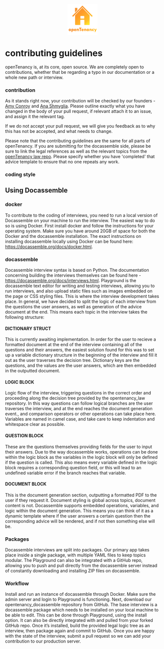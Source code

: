 <p align="center"><img src="docs/OTlogo.png"width=20%></p>
  
# contributing guidelines 
openTenancy is, at its core, open source. We are completely open to contributions, whether that be regarding a typo in our documentation or a whole new path 
or interview. 

### contribution
As it stands right now, your contribution will be checked by our founders - [Amy Conroy](https://github.com/amyconroy) and [Ana Shmyglia](https://github.com/a-shmyg). 
Please outline exactly what you have changed in the body of your pull request, if relevant attach it to an issue, and assign it the relevant tag. 

If we do not accept your pull request, we will give you feedback as to why this has not be accepted, and what needs to change. 

Please note that the contributing guidelines are the same for all parts of openTenancy. If you are submitting for the docassemble side, please be sure to link the 
legal references as well as the relevant topics from the [openTenancy law repo](https://github.com/open-tenancy/opentenancy_law). Please specify whether you have 'completed' that advice template to ensure that no one repeats any work.

### coding style 


## Using Docassemble 


### docker
To contribute to the coding of interviews, you need to run a local version of Docassemble on your machine to run the interview. The easiest way to do so is using Docker.
First install docker and follow the instructions for your operating system. Make sure you have around 20GB of space for both the Docker and the docassemble installation.
The exact instructions on installing docassemble locally using Docker can be found here: https://docassemble.org/docs/docker.html.

### docassemble
Docassemble interview syntax is based on Python. The documentation concerning building the interviews themselves can be found here - https://docassemble.org/docs/interviews.html.
Playground is the docassemble text editor for writing and testing interviews, allowing you to run interviews, and also upload static files such as images embedded on the page or CSS styling files. This is where the interview development takes place.
In general, we have decided to split the logic of each interview from the questions the user answers, as well as generation of the advice document at the end. This means each topic in the interview takes the following structure:

#### DICTIONARY STRUCT
This is currently awaiting implementation. In order for the user to recieve a formatted document at the end of the interview containing all of the questions and their answers, the easiest solution found for this was to set up a variable dictionary structure in the beginning of the interview and fill it out as the user traverses the decision tree. Dictionary keys are the questions, and the values are the user answers, which are then embedded in the outputted document.

#### LOGIC BLOCK
Logic flow of the interview, triggering questions in the correct order and proceeding along the decision tree provided by the opentenancy_law repository. In this way questions can follow logical branches are the user traverses the interview, and at the end reaches the document generation event., and comparison operators or other operations can take place here. Variables are named in camel case, and take care to keep indentation and whitespace clear as possible.

#### QUESTION BLOCK
These are the questions themselves providing fields for the user to input their answers. Due to the way docassemble works, operations can be done within the logic block as the variables in the logic block will only be defined if the question is called. This also means every variable defined in the logic block requires a corresponding question field, or this will lead to an undefined variable error if the branch reaches that variable.

#### DOCUMENT BLOCK
This is the document generation section, outputting a formatted PDF to the user if they request it. Document styling is global across topics, document content is not. Docassemble supports embedded operations, variables, and logic within the document generation. This means you can think of it as a dynamic template where if the user answers a certain question then the corresponding advice will be rendered, and if not then something else will be. 

### Packages
Docassemble interviews are split into packages. Our primary app takes place inside a single package, with multiple YAML files to keep topics modular. The Playground can also be integrated with a GitHub repo, allowing you to push and pull directly from the docassemble server instead of constantly downloading and installing ZIP files on docassemble.

### Workflow
Install and run an instance of docassemble through Docker. Make sure the admin server and login to Playground is functioning. 
Next, download our opentenancy_docassemble repository from GitHub. The base interview is a docassemble package which needs to be installed on your local machine to be able to edit. This can be done through Playground, using the install option. It can also be directly integrated with and pulled from your forked GitHub repo. Once it’s installed, build the provided legal logic tree as an interview, then package again and commit to GitHub. Once you are happy with the state of the interview, submit a pull request so we can add your contribution to our production server.


